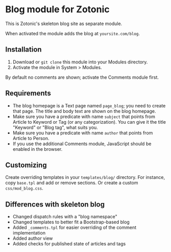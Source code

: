 # Blog module for Zotonic

This is Zotonic's skeleton blog site as separate module.

When activated the module adds the blog at `yoursite.com/blog`.

## Installation

1. Download or `git clone` this module into your Modules directory.
1. Activate the module in System > Modules.

By default no comments are shown; activate the Comments module first.

## Requirements

* The blog homepage is a Text page named `page_blog`; you need to create that page. The title and body text are shown on the blog homepage.
* Make sure you have a predicate with name `subject` that points from Article to Keyword or Tag (or any categorization). You can give it the title "Keyword" or "Blog tag", what suits you.
* Make sure you have a predicate with name `author` that points from Article to Person.
* If you use the additional Comments module, JavaScript should be enabled in the browser.

## Customizing

Create overriding templates in your `templates/blog/` directory. For instance, copy `base.tpl` and add or remove sections. Or create a custom `css/mod_blog.css`.

## Differences with skeleton blog

* Changed dispatch rules with a "blog namespace"
* Changed templates to better fit a Bootstrap-based blog
* Added `_comments.tpl` for easier overriding of the comment implementation
* Added author view
* Added checks for published state of articles and tags



